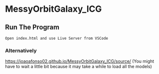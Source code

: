 # MessyOrbitGalaxy_ICG

## Run The Program
```
Open index.html and use Live Server from VSCode
```

### Alternatively
https://joaoafonso02.github.io/MessyOrbitGalaxy_ICG/source/ (You might have to wait a little bit because it may take a while to load all the models)